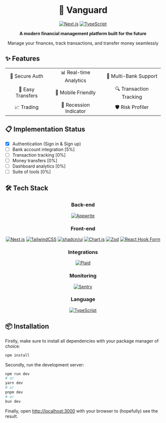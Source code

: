 <div align="center">
  <h1>🏦 Vanguard</h1>

[![Next.js](https://img.shields.io/badge/Next.js-14.2-black)](https://nextjs.org/)
[![TypeScript](https://img.shields.io/badge/TypeScript-5-blue)](https://www.typescriptlang.org/)
</div>

<div align="center">
  <strong>A modern financial management platform built for the future</strong>
  <p>Manage your finances, track transactions, and transfer money seamlessly</p>
</div>

## ✨ Features

<div align="center">
  <table>
    <tr>
        <td align="center">🔐 Secure Auth</td>
        <td align="center">📊 Real-time Analytics</td>
        <td align="center">🏦 Multi-Bank Support</td>
    </tr>
    <tr>
        <td align="center">💸 Easy Transfers</td>
        <td align="center">📱 Mobile Friendly</td>
        <td align="center">🔍 Transaction Tracking</td>
    </tr>
    <tr>
        <td align="center">📈 Trading</td>
        <td align="center">🔴 Recession Indicator</td>
        <td align="center">🛡️ Risk Profiler</td>
    </tr>
  </table>
</div>

## 📋 Implementation Status

- [x] Authentication (Sign in & Sign up)
- [ ] Bank account integration [5%]
- [ ] Transaction tracking [0%]
- [ ] Money transfers [0%]
- [ ] Dashboard analytics [0%]
- [ ] Suite of tools [0%]

## 🛠️ Tech Stack

<div align="center">

### Back-end

[![Appwrite](https://img.shields.io/badge/Appwrite-BaaS-orange)](https://appwrite.io/)

### Front-end

[![Next.js](https://img.shields.io/badge/Next.js-Framework-black)](https://nextjs.org/)
[![TailwindCSS](https://img.shields.io/badge/TailwindCSS-Styling-06B6D4)](https://tailwindcss.com/)
[![shadcn/ui](https://img.shields.io/badge/shadcn%2Fui-Components-black)](https://ui.shadcn.com/)
[![Chart.js](https://img.shields.io/badge/Chart.js-Visualization-FF6384)](https://www.chartjs.org/)
[![Zod](https://img.shields.io/badge/Zod-Validation-3068B7)](https://zod.dev/)
[![React Hook Form](https://img.shields.io/badge/React%20Hook%20Form-Forms-EC5990)](https://react-hook-form.com/)

### Integrations
[![Plaid](https://img.shields.io/badge/Plaid-Banking%20API-000000)](https://plaid.com/)

### Monitoring

[![Sentry](https://img.shields.io/badge/Sentry-Error%20Tracking-362D59)](https://sentry.io/)

### Language

[![TypeScript](https://img.shields.io/badge/TypeScript-Language-3178C6)](https://www.typescriptlang.org/)
</div>

## 📦 Installation

Firstly, make sure to install all dependencies with your package manager of choice:

```bash
npm install
```

Secondly, run the development server:

```bash
npm run dev
# or
yarn dev
# or
pnpm dev
# or
bun dev
```

Finally, open [http://localhost:3000](http://localhost:3000) with your browser to (hopefully) see the result.